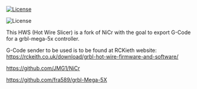 [![License](http://img.shields.io/:license-gpl-blue.svg)](http://opensource.org/licenses/GPL-2.0)

![License](http://es.creativecommons.org/blog/wp-content/uploads/2013/04/by-sa_petit.png)


This HWS (Hot Wire Slicer) is a fork of NiCr with the goal to export G-Code for a grbl-mega-5x controller.

G-Code sender to be used is to be found at RCKieth website: https://rckeith.co.uk/download/grbl-hot-wire-firmware-and-software/


https://github.com/JMG1/NiCr

https://github.com/fra589/grbl-Mega-5X
